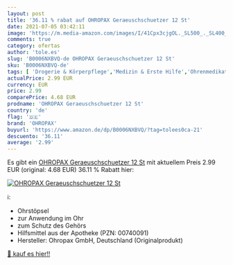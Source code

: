 ```yaml
---
layout: post
title: '36.11 % rabat auf OHROPAX Geraeuschschuetzer 12 St'
date: 2021-07-05 03:42:11
image: 'https://m.media-amazon.com/images/I/41Cpx3cjgOL._SL500_._SL400_.jpg'
comments: true
category: ofertas
author: 'tole.es'
slug: 'B0006NXBVQ-de OHROPAX Geraeuschschuetzer 12 St'
sku: 'B0006NXBVQ-de'
tags: [ 'Drogerie & Körperpflege','Medizin & Erste Hilfe','Ohrenmedikation','ohropax', ]
actualPrice: 2.99 EUR
currency: EUR
price: 2.99
comparePrice: 4.68 EUR
prodname: 'OHROPAX Geraeuschschuetzer 12 St'
country: 'de'
flag: '🇩🇪'
brand: 'OHROPAX'
buyurl: 'https://www.amazon.de/dp/B0006NXBVQ/?tag=tolees0ca-21'
descuento: '36.11'
average: '2.99'
---
```


Es gibt ein [OHROPAX Geraeuschschuetzer 12 St](https://www.amazon.de/dp/B0006NXBVQ/?tag=tolees0ca-21) mit aktuellem Preis 2.99 EUR (original: 4.68 EUR) 36.11 % Rabatt hier:

[![OHROPAX Geraeuschschuetzer 12 St](https://m.media-amazon.com/images/I/41Cpx3cjgOL._SL500_._SL400_.jpg)](https://www.amazon.de/dp/B0006NXBVQ/?tag=tolees0ca-21)

ℹ️:

- Ohrstöpsel
- zur Anwendung im Ohr
- zum Schutz des Gehörs
- Hilfsmittel aus der Apotheke (PZN: 00740091)
- Hersteller: Ohropax GmbH, Deutschland (Originalprodukt)

[🛒 kauf es hier!!](https://www.amazon.de/dp/B0006NXBVQ/?tag=tolees0ca-21)
